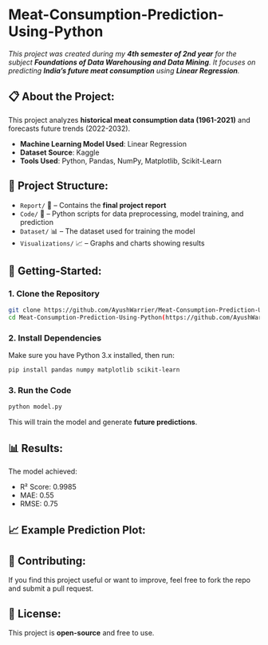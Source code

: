 # Meat-Consumption-Prediction-Using-Python

*This project was created during my **4th semester of 2nd year** for the subject **Foundations of Data Warehousing and Data Mining**. It focuses on predicting **India’s future meat consumption** using **Linear Regression**.*

## 📋 About the Project:  
This project analyzes **historical meat consumption data (1961-2021)** and forecasts future trends (2022-2032).  
- **Machine Learning Model Used**: Linear Regression  
- **Dataset Source**: Kaggle  
- **Tools Used**: Python, Pandas, NumPy, Matplotlib, Scikit-Learn  

## 🧱 Project Structure:  
- `Report/` 📄 – Contains the **final project report**  
- `Code/` 🐍 – Python scripts for data preprocessing, model training, and prediction  
- `Dataset/` 📊 – The dataset used for training the model  
- `Visualizations/` 📈 – Graphs and charts showing results

## 🏁 Getting-Started:

### **1. Clone the Repository**
```sh
git clone https://github.com/AyushWarrier/Meat-Consumption-Prediction-Using-Python.git
cd Meat-Consumption-Prediction-Using-Python(https://github.com/AyushWarrier/Meat-Consumption-Prediction-Using-Python.git)
```

### **2. Install Dependencies**
Make sure you have Python 3.x installed, then run:
```sh
pip install pandas numpy matplotlib scikit-learn
```

### **3. Run the Code**
```sh
python model.py
```
This will train the model and generate **future predictions**.

## 📊 Results:
The model achieved:
- R² Score: 0.9985
- MAE: 0.55
- RMSE: 0.75

## 📈 Example Prediction Plot:

## 🤝 Contributing:
If you find this project useful or want to improve, feel free to fork the repo and submit a pull request.

## 📜 License:
This project is **open-source** and free to use.
